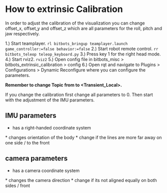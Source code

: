 # How to extrinsic Calibration
In order to adjust the calibration of the visualization you can change offset_x, offset_y and offset_z which are all parameters for the roll, pitch and jaw respectively.

1.) Start teamplayer.
```rl bitbots_bringup teamplayer.launch game_controller:=false behavior:=false```
2.) Start robot remote control.
```rr bitbots_teleop teleop_keyboard.py```
3.) Press key 1 for the right head mode.
4.) Start rviz2.
```rviz2```
5.) Open config file in bitbots_misc > bitbots_extrinsic_calibration > config
6.) Open rqt and navigate to Plugins > Configurations > Dynamic Reconfigure where you can configure the parameters.

**Remember to change Topic from <Volatile> to <Transient_Local>.**

If you change the calibration first change all parameters to 0.
Then start with the adjustment of the IMU parameters.

## IMU parameters
* has a right-handed coordinate system
<picture of coordinate system>
* changes orientation of the body
* change if the lines are more far away on one side / to the front

## camera parameters
* has a camera coordinate system
<picture of coordinate system>
* changes the camera direction
* change if its not aligned equally on both sides / front
